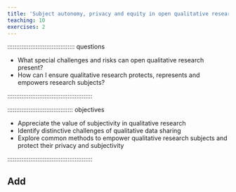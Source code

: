 ```yaml
---
title: 'Subject autonomy, privacy and equity in open qualitative research'
teaching: 10
exercises: 2
---
```


:::::::::::::::::::::::::::::::::::::: questions 

- What special challenges and risks can open qualitative research present?
- How can I ensure qualitative research protects, represents and empowers research subjects?

::::::::::::::::::::::::::::::::::::::::::::::::

::::::::::::::::::::::::::::::::::::: objectives

- Appreciate the value of subjectivity in qualitative research
- Identify distinctive challenges of qualitative data sharing
- Explore common methods to empower qualitative research subjects and protect their privacy and subjectivity

::::::::::::::::::::::::::::::::::::::::::::::::

## Add
